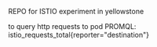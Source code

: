 REPO for ISTIO experiment in yellowstone 

to query http requests to pod 
PROMQL: istio_requests_total{reporter="destination"}
